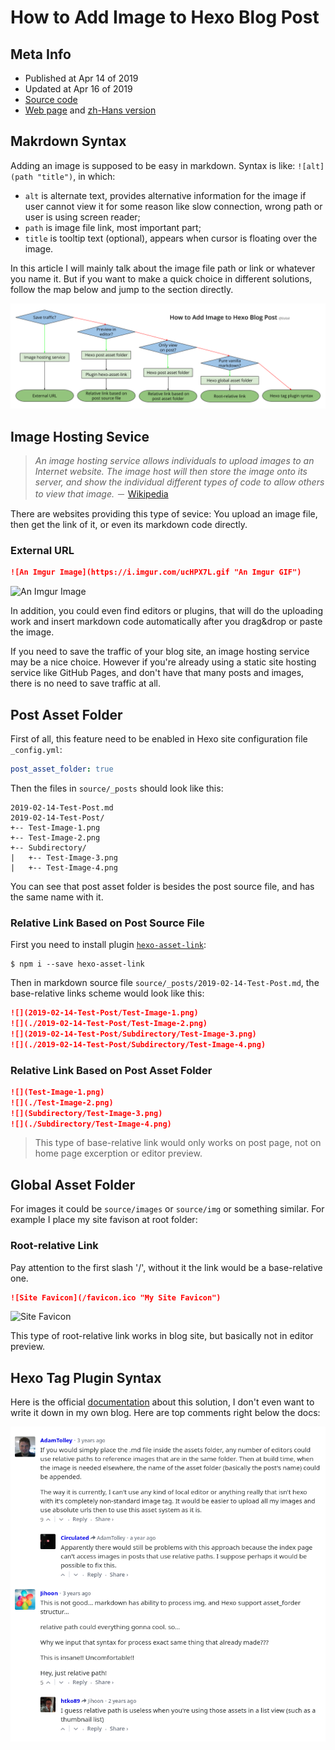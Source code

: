 # How to Add Image to Hexo Blog Post

## Meta Info

- Published at Apr 14 of 2019
- Updated at Apr 16 of 2019
- [Source code][source]
- [Web page][page] and [zh-Hans version][page_zhs]

[source]: https://github.com/liolok/liolok.com/blob/master/how-to-add-image-to-hexo-blog-post/index.md
[page]: https://liolok.com/how-to-add-image-to-hexo-blog-post
[page_zhs]: https://liolok.com/zhs/how-to-add-image-to-hexo-blog-post

## Makrdown Syntax

Adding an image is supposed to be easy in markdown. Syntax is like: `![alt](path "title")`, in which:

- `alt` is alternate text, provides alternative information for the image if user cannot view it for some reason like slow connection, wrong path or user is using screen reader;
- `path` is image file link, most important part;
- `title` is tooltip text (optional), appears when cursor is floating over the image.

In this article I will mainly talk about the image file path or link or whatever you name it. But if you want to make a quick choice in different solutions, follow the map below and jump to the section directly.

![Quick Choice](quick-choice.webp "Make a Quick Choice")

## Image Hosting Sevice

> *An image hosting service allows individuals to upload images to an Internet website. The image host will then store the image onto its server, and show the individual different types of code to allow others to view that image.* － [Wikipedia](https://en.wikipedia.org/wiki/Image_hosting_service "Image hosting service - Wikipedia")

There are websites providing this type of sevice: You upload an image file, then get the link of it, or even its markdown code directly.

### External URL

```md
![An Imgur Image](https://i.imgur.com/ucHPX7L.gif "An Imgur GIF")
```

![An Imgur Image](https://i.imgur.com/ucHPX7L.gif "An Imgur GIF")

In addition, you could even find editors or plugins, that will do the uploading work and insert markdown code automatically after you drag&drop or paste the image.

If you need to save the traffic of your blog site, an image hosting service may be a nice choice. However if you're already using a static site hosting service like GitHub Pages, and don't have that many posts and images, there is no need to save traffic at all.

## Post Asset Folder

First of all, this feature need to be enabled in Hexo site configuration file `_config.yml`:

```yml
post_asset_folder: true
```

Then the files in `source/_posts` should look like this:

```
2019-02-14-Test-Post.md
2019-02-14-Test-Post/
+-- Test-Image-1.png
+-- Test-Image-2.png
+-- Subdirectory/
|   +-- Test-Image-3.png
|   +-- Test-Image-4.png
```

You can see that post asset folder is besides the post source file, and has the same name with it.

### Relative Link Based on Post Source File

First you need to install plugin [`hexo-asset-link`](https://www.npmjs.com/package/hexo-asset-link):

```shell
$ npm i --save hexo-asset-link
```

Then in markdown source file `source/_posts/2019-02-14-Test-Post.md`, the base-relative links scheme would look like this:

```md
![](2019-02-14-Test-Post/Test-Image-1.png)
![](./2019-02-14-Test-Post/Test-Image-2.png)
![](2019-02-14-Test-Post/Subdirectory/Test-Image-3.png)
![](./2019-02-14-Test-Post/Subdirectory/Test-Image-4.png)
```

### Relative Link Based on Post Asset Folder

```md
![](Test-Image-1.png)
![](./Test-Image-2.png)
![](Subdirectory/Test-Image-3.png)
![](./Subdirectory/Test-Image-4.png)
```

> This type of base-relative link would only works on post page, not on home page excerption or editor preview.

## Global Asset Folder

For images it could be `source/images` or `source/img` or something similar. For example I place my site favison at root folder:

### Root-relative Link

Pay attention to the first slash '/', without it the link would be a base-relative one.

```md
![Site Favicon](/favicon.ico "My Site Favicon")
```

![Site Favicon](/favicon.ico "My Site Favicon")

This type of root-relative link works in blog site, but basically not in editor preview.

## Hexo Tag Plugin Syntax

Here is the official [documentation](https://hexo.io/docs/asset-folders#Tag-Plugins-For-Relative-Path-Referencing "Tag Plugins For Relative Path Referencing") about this solution, I don't even want to write it down in my own blog. Here are top comments right below the docs:

![Top Comments of Tag Syntax](top-commets-of-tag-syntax.webp "Top comments of tag syntax")
